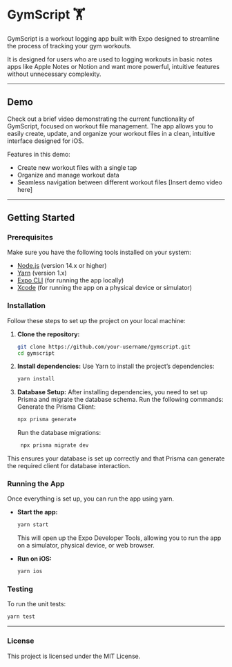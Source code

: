 # GymScript 🏋️

GymScript is a workout logging app built with Expo designed to streamline the process of tracking your gym workouts. 

It is designed for users who are used to logging workouts in basic notes apps like Apple Notes or Notion and want more powerful, intuitive features without unnecessary complexity.

---
## Demo

Check out a brief video demonstrating the current functionality of GymScript, focused on workout file management. The app allows you to easily create, update, and organize your workout files in a clean, intuitive interface designed for iOS.

Features in this demo:
- Create new workout files with a single tap
- Organize and manage workout data
- Seamless navigation between different workout files
[Insert demo video here]
---

## Getting Started

### Prerequisites

Make sure you have the following tools installed on your system:

- [Node.js](https://nodejs.org/) (version 14.x or higher)
- [Yarn](https://yarnpkg.com/getting-started/install) (version 1.x)
- [Expo CLI](https://docs.expo.dev/get-started/installation/) (for running the app locally)
- [Xcode](https://developer.apple.com/xcode/) (for running the app on a physical device or simulator)

### Installation

Follow these steps to set up the project on your local machine:

1. **Clone the repository:**
   ```bash
   git clone https://github.com/your-username/gymscript.git
   cd gymscript
   ```

2. **Install dependencies:**
   Use Yarn to install the project’s dependencies:
   ```bash
   yarn install
   ```

3. **Database Setup:**
   After installing dependencies, you need to set up Prisma and migrate the database schema. Run the following commands:
    Generate the Prisma Client:
   ```bash
   npx prisma generate
   ```
   Run the database migrations:
   ```bash
    npx prisma migrate dev
   ```
This ensures your database is set up correctly and that Prisma can generate the required client for database interaction.

### Running the App

Once everything is set up, you can run the app using yarn.

- **Start the app:**
   ```bash
   yarn start
   ```
   This will open up the Expo Developer Tools, allowing you to run the app on a simulator, physical device, or web browser.

- **Run on iOS:**
   ```bash
   yarn ios
   ```

### Testing

To run the unit tests:
```bash
yarn test
```
---
### License

This project is licensed under the MIT License.
